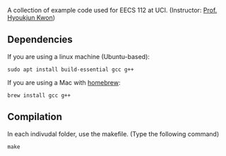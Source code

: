 A collection of example code used for EECS 112 at UCI.
(Instructor: [Prof. Hyoukjun Kwon](https://hyoukjunkwon.com))


## Dependencies

If you are using a linux machine (Ubuntu-based):
```console
sudo apt install build-essential gcc g++
```

If you are using a Mac with [homebrew](https://brew.sh):
```console
brew install gcc g++
```

## Compilation

In each indivudal folder, use the makefile. (Type the following command)
```console
make
```
